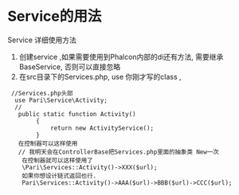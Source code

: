 # Service的用法
Service 详细使用方法
1. 创建service ,如果需要使用到Phalcon内部的di还有方法, 需要继承BaseService, 否则可以直接忽略
2. 在src目录下的Services.php, use 你刚才写的class ,
```
 //Services.php头部
  use Pari\Service\Activity;
  //
   public static function Activity()
        {
            return new ActivityService();
        }
   在控制器可以这样使用
   // 我明天会在ControllerBase把Services.php里面的抽象类 New一次
    在控制器就可以这样使用了
    \Pari\Services::Activity()->XXX($url);
    如果你想设计链式返回也行.
    Pari\Services::Activity()->AAA($url)->BBB($url)->CCC($url);
```